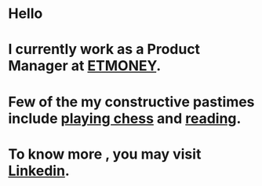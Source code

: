 # Hello
# I currently work as a Product Manager at [ETMONEY](https://www.etmoney.com).
# Few of the my constructive pastimes include [playing chess](https://www.chess.com/member/gameofwits) and [reading](https://www.goodreads.com/gaurav_shroff).
# To know more , you may visit [Linkedin](https://www.linkedin.com/in/gaurav-shroff-57869246).
 
